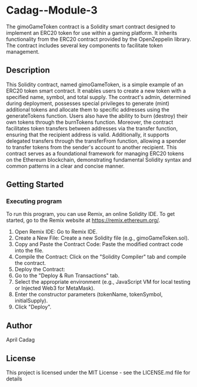 # Cadag--Module-3
The gimoGameToken contract is a Solidity smart contract designed to implement an ERC20 token for use within a gaming platform. It inherits functionality from the ERC20 contract provided by the OpenZeppelin library. The contract includes several key components to facilitate token management.

## Description
This Solidity contract, named gimoGameToken, is a simple example of an ERC20 token smart contract. It enables users to create a new token with a specified name, symbol, and total supply. The contract's admin, determined during deployment, possesses special privileges to generate (mint) additional tokens and allocate them to specific addresses using the generateTokens function. Users also have the ability to burn (destroy) their own tokens through the burnTokens function. Moreover, the contract facilitates token transfers between addresses via the transfer function, ensuring that the recipient address is valid. Additionally, it supports delegated transfers through the transferFrom function, allowing a spender to transfer tokens from the sender's account to another recipient. This contract serves as a foundational framework for managing ERC20 tokens on the Ethereum blockchain, demonstrating fundamental Solidity syntax and common patterns in a clear and concise manner.

## Getting Started
### Executing program
To run this program, you can use Remix, an online Solidity IDE. To get started, go to the Remix website at https://remix.ethereum.org/.

1. Open Remix IDE: Go to Remix IDE.
2. Create a New File: Create a new Solidity file (e.g., gimoGameToken.sol).
3. Copy and Paste the Contract Code: Paste the modified contract code into the file.
4. Compile the Contract: Click on the "Solidity Compiler" tab and compile the contract.
5. Deploy the Contract:
6. Go to the "Deploy & Run Transactions" tab.
7. Select the appropriate environment (e.g., JavaScript VM for local testing or Injected Web3 for MetaMask).
8. Enter the constructor parameters (tokenName, tokenSymbol, initialSupply).
9. Click "Deploy".

## Author
April Cadag

## License
This project is licensed under the MIT License - see the LICENSE.md file for details
